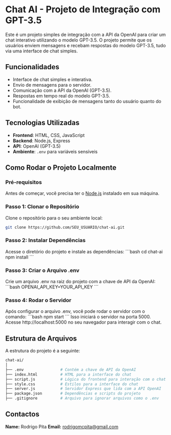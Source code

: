 # Chat AI - Projeto de Integração com GPT-3.5

Este é um projeto simples de integração com a API da OpenAI para criar um chat interativo utilizando o modelo GPT-3.5. O projeto permite que os usuários enviem mensagens e recebam respostas do modelo GPT-3.5, tudo via uma interface de chat simples.

## Funcionalidades

- Interface de chat simples e interativa.
- Envio de mensagens para o servidor.
- Comunicação com a API da OpenAI (GPT-3.5).
- Respostas em tempo real do modelo GPT-3.5.
- Funcionalidade de exibição de mensagens tanto do usuário quanto do bot.

## Tecnologias Utilizadas

- **Frontend**: HTML, CSS, JavaScript
- **Backend**: Node.js, Express
- **API**: OpenAI (GPT-3.5)
- **Ambiente**: `.env` para variáveis sensíveis

## Como Rodar o Projeto Localmente

### Pré-requisitos

Antes de começar, você precisa ter o [Node.js](https://nodejs.org/) instalado em sua máquina.

### Passo 1: Clonar o Repositório

Clone o repositório para o seu ambiente local:
```bash
git clone https://github.com/SEU_USUARIO/chat-ai.git
```

### Passo 2: Instalar Dependências

Acesse o diretório do projeto e instale as dependências:
´´´bash
cd chat-ai
npm install
´´´

### Passo 3: Criar o Arquivo .env

Crie um arquivo .env na raiz do projeto com a chave de API da OpenAI:
´´´bash
OPENAI_API_KEY=YOUR_API_KEY
´´´

### Passo 4: Rodar o Servidor

Após configurar o arquivo .env, você pode rodar o servidor com o comando:
´´´bash
npm start
´´´
Isso iniciará o servidor na porta 5000. Acesse http://localhost:5000 no seu navegador para interagir com o chat.

## Estrutura de Arquivos

A estrutura do projeto é a seguinte:

```bash
chat-ai/
│
├── .env                # Contém a chave de API da OpenAI
├── index.html          # HTML para a interface do chat
├── script.js           # Lógica do frontend para interação com o chat
├── style.css           # Estilos para a interface do chat
├── server.js           # Servidor Express que lida com a API OpenAI
├── package.json        # Dependências e scripts do projeto
├── .gitignore          # Arquivo para ignorar arquivos como o .env
```

## Contactos

**Name:** Rodrigo Pita
**Email:** rodrigomcpita@gmail.com